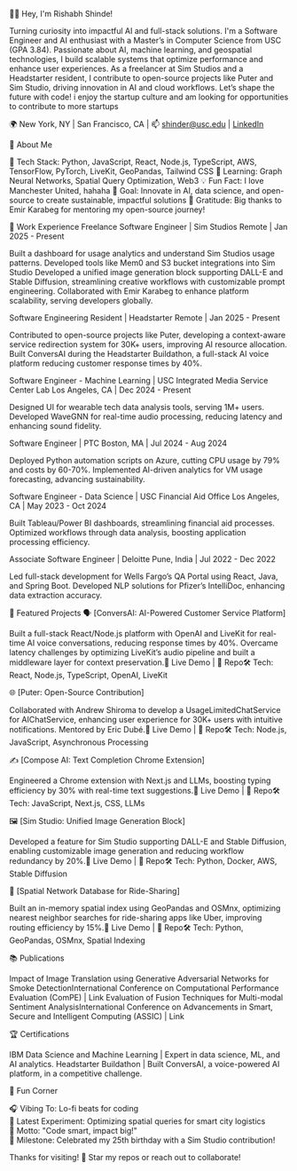 
  


👨‍💻 Hey, I'm Rishabh Shinde!

  Turning curiosity into impactful AI and full-stack solutions.
  I'm a Software Engineer and AI enthusiast with a Master’s in Computer Science from USC (GPA 3.84). Passionate about AI, machine learning, and geospatial technologies, I build scalable systems that optimize performance and enhance user experiences. As a freelancer at Sim Studios and a Headstarter resident, I contribute to open-source projects like Puter and Sim Studio, driving innovation in AI and cloud workflows. Let’s shape the future with code! i enjoy the startup culture and am looking for opportunities to contribute to more startups



  🌍 New York, NY | San Francisco, CA | 📫 shinder@usc.edu | [LinkedIn](https://www.linkedin.com/in/rishabh-shinde/) 



  
  
  



🌟 About Me

🔧 Tech Stack: Python, JavaScript, React, Node.js, TypeScript, AWS, TensorFlow, PyTorch, LiveKit, GeoPandas, Tailwind CSS
🌱 Learning: Graph Neural Networks, Spatial Query Optimization, Web3
💡 Fun Fact: I love Manchester United, hahaha
🎯 Goal: Innovate in AI, data science, and open-source to create sustainable, impactful solutions
🙌 Gratitude: Big thanks to Emir Karabeg for mentoring my open-source journey!


  


💼 Work Experience
Freelance Software Engineer | Sim Studios
Remote | Jan 2025 - Present

Built a dashboard for usage analytics and understand Sim Studios usage patterns.
Developed tools like Mem0 and S3 bucket integrations into Sim Studio
Developed a unified image generation block supporting DALL-E and Stable Diffusion, streamlining creative workflows with customizable prompt engineering.
Collaborated with Emir Karabeg to enhance platform scalability, serving developers globally.

Software Engineering Resident | Headstarter
Remote | Jan 2025 - Present

Contributed to open-source projects like Puter, developing a context-aware service redirection system for 30K+ users, improving AI resource allocation.
Built ConversAI during the Headstarter Buildathon, a full-stack AI voice platform reducing customer response times by 40%.

Software Engineer - Machine Learning | USC Integrated Media Service Center Lab
Los Angeles, CA | Dec 2024 - Present

Designed UI for wearable tech data analysis tools, serving 1M+ users.
Developed WaveGNN for real-time audio processing, reducing latency and enhancing sound fidelity.

Software Engineer | PTC
Boston, MA | Jul 2024 - Aug 2024

Deployed Python automation scripts on Azure, cutting CPU usage by 79% and costs by 60-70%.
Implemented AI-driven analytics for VM usage forecasting, advancing sustainability.

Software Engineer - Data Science | USC Financial Aid Office
Los Angeles, CA | May 2023 - Oct 2024

Built Tableau/Power BI dashboards, streamlining financial aid processes.
Optimized workflows through data analysis, boosting application processing efficiency.

Associate Software Engineer | Deloitte
Pune, India | Jul 2022 - Dec 2022

Led full-stack development for Wells Fargo’s QA Portal using React, Java, and Spring Boot.
Developed NLP solutions for Pfizer’s IntelliDoc, enhancing data extraction accuracy.


🌟 Featured Projects
🗣️ [ConversAI: AI-Powered Customer Service Platform]

Built a full-stack React/Node.js platform with OpenAI and LiveKit for real-time AI voice conversations, reducing response times by 40%. Overcame latency challenges by optimizing LiveKit’s audio pipeline and built a middleware layer for context preservation.🔗 Live Demo | 📂 Repo🛠️ Tech: React, Node.js, TypeScript, OpenAI, LiveKit

🌐 [Puter: Open-Source Contribution]

Collaborated with Andrew Shiroma to develop a UsageLimitedChatService for AIChatService, enhancing user experience for 30K+ users with intuitive notifications. Mentored by Eric Dubé.🔗 Live Demo | 📂 Repo🛠️ Tech: Node.js, JavaScript, Asynchronous Processing

✍️ [Compose AI: Text Completion Chrome Extension]

Engineered a Chrome extension with Next.js and LLMs, boosting typing efficiency by 30% with real-time text suggestions.🔗 Live Demo | 📂 Repo🛠️ Tech: JavaScript, Next.js, CSS, LLMs

🖼️ [Sim Studio: Unified Image Generation Block]

Developed a feature for Sim Studio supporting DALL-E and Stable Diffusion, enabling customizable image generation and reducing workflow redundancy by 20%.🔗 Live Demo | 📂 Repo🛠️ Tech: Python, Docker, AWS, Stable Diffusion

🚗 [Spatial Network Database for Ride-Sharing]

Built an in-memory spatial index using GeoPandas and OSMnx, optimizing nearest neighbor searches for ride-sharing apps like Uber, improving routing efficiency by 15%.🔗 Live Demo | 📂 Repo🛠️ Tech: Python, GeoPandas, OSMnx, Spatial Indexing


  



📚 Publications

Impact of Image Translation using Generative Adversarial Networks for Smoke DetectionInternational Conference on Computational Performance Evaluation (ComPE) | Link
Evaluation of Fusion Techniques for Multi-modal Sentiment AnalysisInternational Conference on Advancements in Smart, Secure and Intelligent Computing (ASSIC) | Link


🏆 Certifications

IBM Data Science and Machine Learning | Expert in data science, ML, and AI analytics.
Headstarter Buildathon | Built ConversAI, a voice-powered AI platform, in a competitive challenge.


  




🎉 Fun Corner

🎧 Vibing To: Lo-fi beats for coding  
🧪 Latest Experiment: Optimizing spatial queries for smart city logistics  
💭 Motto: "Code smart, impact big!"  
🎂 Milestone: Celebrated my 25th birthday with a Sim Studio contribution!


  




  



  Thanks for visiting! 🚀 Star my repos or reach out to collaborate!
  



  




  
